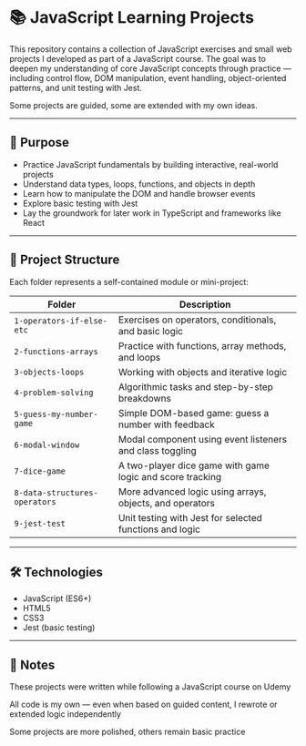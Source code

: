# 📚 JavaScript Learning Projects

This repository contains a collection of JavaScript exercises and small web projects I developed as part of a JavaScript course. The goal was to deepen my understanding of core JavaScript concepts through practice — including control flow, DOM manipulation, event handling, object-oriented patterns, and unit testing with Jest.

Some projects are guided, some are extended with my own ideas.

---

## 🎯 Purpose

- Practice JavaScript fundamentals by building interactive, real-world projects
- Understand data types, loops, functions, and objects in depth
- Learn how to manipulate the DOM and handle browser events
- Explore basic testing with Jest
- Lay the groundwork for later work in TypeScript and frameworks like React

---

## 📁 Project Structure

Each folder represents a self-contained module or mini-project:

| Folder | Description |
|--------|-------------|
| `1-operators-if-else-etc` | Exercises on operators, conditionals, and basic logic |
| `2-functions-arrays` | Practice with functions, array methods, and loops |
| `3-objects-loops` | Working with objects and iterative logic |
| `4-problem-solving` | Algorithmic tasks and step-by-step breakdowns |
| `5-guess-my-number-game` | Simple DOM-based game: guess a number with feedback |
| `6-modal-window` | Modal component using event listeners and class toggling |
| `7-dice-game` | A two-player dice game with game logic and score tracking |
| `8-data-structures-operators` | More advanced logic using arrays, objects, and operators |
| `9-jest-test` | Unit testing with Jest for selected functions and logic |

---

## 🛠 Technologies

- JavaScript (ES6+)
- HTML5
- CSS3
- Jest (basic testing)

---

## 📌 Notes
These projects were written while following a JavaScript course on Udemy

All code is my own — even when based on guided content, I rewrote or extended logic independently

Some projects are more polished, others remain basic practice
